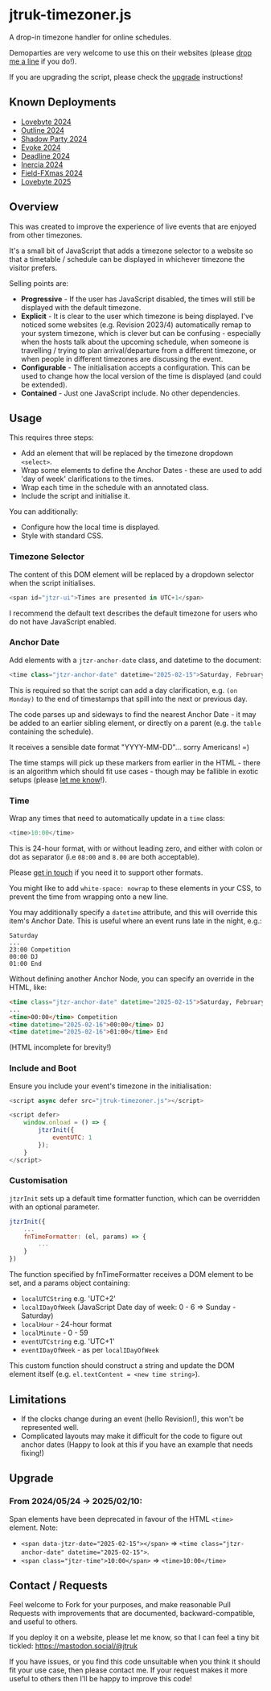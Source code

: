 # jtruk-timezoner.js

A drop-in timezone handler for online schedules.

Demoparties are very welcome to use this on their websites (please [drop me a line](#contact--requests) if you do!).

If you are upgrading the script, please check the [upgrade](#upgrade) instructions!

## Known Deployments

- [Lovebyte 2024](https://lovebyte.party/2024/#Timetable)
- [Outline 2024](https://outlinedemoparty.nl/timetable/)
- [Shadow Party 2024](https://shadow-party.org/timetable)
- [Evoke 2024](https://2024.evoke.eu/party/timetable/)
- [Deadline 2024](https://www.demoparty.berlin/events/)
- [Inercia 2024](https://2024.inercia.pt/en/schedule.html)
- [Field-FXmas 2024](https://field-fx.party/)
- [Lovebyte 2025](https://lovebyte.party/#Timetable)

## Overview

This was created to improve the experience of live events that are enjoyed from other timezones.

It's a small bit of JavaScript that adds a timezone selector to a website so that a timetable / schedule can be displayed in whichever timezone the visitor prefers.

Selling points are:

- **Progressive** - If the user has JavaScript disabled, the times will still be displayed with the default timezone.
- **Explicit** - It is clear to the user which timezone is being displayed. I've noticed some websites (e.g. Revision 2023/4) automatically remap to your system timezone, which is clever but can be confusing - especially when the hosts talk about the upcoming schedule, when someone is travelling / trying to plan arrival/departure from a different timezone, or when people in different timezones are discussing the event.
- **Configurable** - The initialisation accepts a configuration. This can be used to change how the local version of the time is displayed (and could be extended).
- **Contained** - Just one JavaScript include. No other dependencies.

## Usage

This requires three steps:

- Add an element that will be replaced by the timezone dropdown `<select>`.
- Wrap some elements to define the Anchor Dates - these are used to add 'day of week' clarifications to the times.
- Wrap each time in the schedule with an annotated class.
- Include the script and initialise it.

You can additionally:

- Configure how the local time is displayed.
- Style with standard CSS.

### Timezone Selector

The content of this DOM element will be replaced by a dropdown selector when the script initialises.

```javascript
<span id="jtzr-ui">Times are presented in UTC+1</span>
```

I recommend the default text describes the default timezone for users who do not have JavaScript enabled.

### Anchor Date

Add elements with a `jtzr-anchor-date` class, and datetime to the document:

```javascript
<time class="jtzr-anchor-date" datetime="2025-02-15">Saturday, February 15th 2025</time>
```

This is required so that the script can add a day clarification, e.g. `(on Monday)` to the end of timestamps that spill into the next or previous day.

The code parses up and sideways to find the nearest Anchor Date - it may be added to an earlier sibling element, or directly on a parent (e.g. the `table` containing the schedule).

It receives a sensible date format "YYYY-MM-DD"... sorry Americans! =)

The time stamps will pick up these markers from earlier in the HTML - there is an algorithm which should fit use cases - though may be fallible in exotic setups (please [let me know](#contact--requests)!).

### Time

Wrap any times that need to automatically update in a `time` class:

```javascript
<time>10:00</time>
```

This is 24-hour format, with or without leading zero, and either with colon or dot as separator (i.e `08:00` and `8.00` are both acceptable).

Please [get in touch](#contact--requests) if you need it to support other formats.

You might like to add `white-space: nowrap` to these elements in your CSS, to prevent the time from wrapping onto a new line.

You may additionally specify a `datetime` attribute, and this will override this item's Anchor Date. This is useful where an event runs late in the night, e.g.:

```
Saturday
...
23:00 Competition
00:00 DJ
01:00 End
```

Without defining another Anchor Node, you can specify an override in the HTML, like:

```html
<time class="jtzr-anchor-date" datetime="2025-02-15">Saturday, February 15th 2025</time>
...
<time>00:00</time> Competition
<time datetime="2025-02-16">00:00</time> DJ
<time datetime="2025-02-16">01:00</time> End
```
(HTML incomplete for brevity!)

### Include and Boot

Ensure you include your event's timezone in the initialisation:

```javascript
<script async defer src="jtruk-timezoner.js"></script>

<script defer>
    window.onload = () => {
        jtzrInit({
            eventUTC: 1
        });
    }
</script>
```

### Customisation

`jtzrInit` sets up a default time formatter function, which can be overridden with an optional parameter.

```javascript
jtzrInit({
    ...
    fnTimeFormatter: (el, params) => {
        ...
    }
})
```

The function specified by fnTimeFormatter receives a DOM element to be set, and a params object containing:

- `localUTCString` e.g. 'UTC+2'
- `localIDayOfWeek` (JavaScript Date day of week: 0 - 6 => Sunday - Saturday)
- `localHour` - 24-hour format
- `localMinute` - 0 - 59
- `eventUTCstring` e.g. 'UTC+1'
- `eventIDayOfWeek` - as per `localIDayOfWeek`

This custom function should construct a string and update the DOM element itself (e.g. `el.textContent = <new time string>`).

## Limitations

- If the clocks change during an event (hello Revision!), this won't be represented well.
- Complicated layouts may make it difficult for the code to figure out anchor dates (Happy to look at this if you have an example that needs fixing!)

## Upgrade

### From 2024/05/24 -> 2025/02/10:

Span elements have been deprecated in favour of the HTML `<time>` element. Note:
- `<span data-jtzr-date="2025-02-15"></span>` => `<time class="jtzr-anchor-date" datetime="2025-02-15">`.
- `<span class="jtzr-time">10:00</span>` => `<time>10:00</time>`

## Contact / Requests

Feel welcome to Fork for your purposes, and make reasonable Pull Requests with improvements that are documented, backward-compatible, and useful to others.

If you deploy it on a website, please let me know, so that I can feel a tiny bit tickled: https://mastodon.social/@jtruk

If you have issues, or you find this code unsuitable when you think it should fit your use case, then please contact me. If your request makes it more useful to others then I'll be happy to improve this code!

